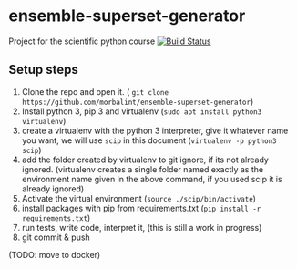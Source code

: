 # ensemble-superset-generator

Project for the scientific python course
[![Build Status](https://github.drone.morasz.hu/api/badges/morbalint/ensemble-superset-generator/status.svg)](https://github.drone.morasz.hu/morbalint/ensemble-superset-generator)

## Setup steps

1. Clone the repo and open it. ( `git clone https://github.com/morbalint/ensemble-superset-generator`)
1. Install python 3, pip 3 and virtualenv (`sudo apt install python3 virtualenv`)
1. create a virtualenv with the python 3 interpreter, give it whatever name you want, we will use `scip` in this document (`virtualenv -p python3 scip`)
1. add the folder created by virtualenv to git ignore, if its not already ignored. (virtualenv creates a single folder named exactly as the environment name given in the above command, if you used scip it is already ignored)
1. Activate the virtual environment (`source ./scip/bin/activate`)
1. install packages with pip from requirements.txt (`pip install -r requirements.txt`)
1. run tests, write code, interpret it, (this is still a work in progress)
1. git commit & push

(TODO: move to docker)